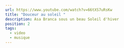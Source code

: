 ```yaml
---
url: https://www.youtube.com/watch?v=66tXS7uRsKw
title: "Douceur au soleil "
description: Asa Branca sous un beau Soleil d'hiver
position: 2
tags:
  - video
  - musique
---
```

